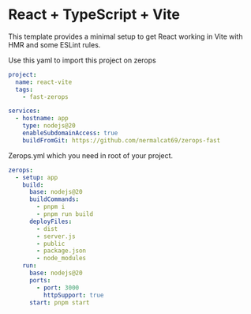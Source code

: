 # React + TypeScript + Vite

This template provides a minimal setup to get React working in Vite with HMR and some ESLint rules.

Use this yaml to import this project on zerops

```yaml
project:
  name: react-vite
  tags:
    - fast-zerops

services:
  - hostname: app
    type: nodejs@20
    enableSubdomainAccess: true
    buildFromGit: https://github.com/nermalcat69/zerops-fast
```

Zerops.yml which you need in root of your project.

```yaml
zerops:
  - setup: app
    build:
      base: nodejs@20
      buildCommands:
        - pnpm i
        - pnpm run build
      deployFiles:
        - dist
        - server.js
        - public
        - package.json
        - node_modules
    run:
      base: nodejs@20
      ports:
        - port: 3000
          httpSupport: true
      start: pnpm start
```